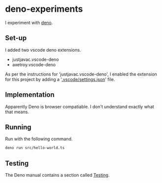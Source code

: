 # deno-experiments

I experiment with [deno](deno.land).

## Set-up

I added two vscode deno extensions.

- justjavac.vscode-deno
- axetroy.vscode-deno

As per the instructions for 'justjavac.vscode-deno', I enabled the extension for this project by adding a 
'[.vscode/settings.json](.vscode/settings.json)' file.

## Implementation

Apparently Deno is browser compatiable. I don't understand exactly what that means.

## Running

Run with the following command.

```bash
deno run src/hello-world.ts
```

## Testing

The Deno manual contains a section called [Testing](https://deno.land/manual/testing).